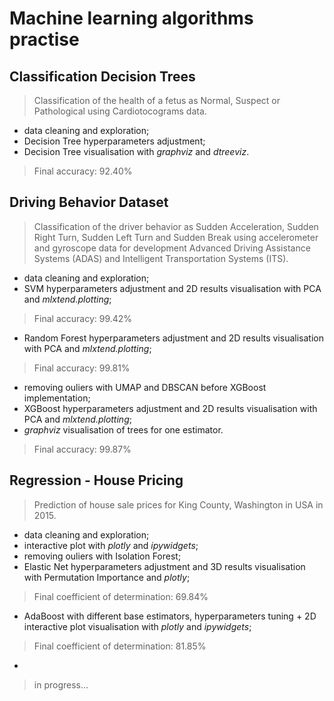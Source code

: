 # Machine learning algorithms practise

## Classification Decision Trees
> Classification of the health of a fetus as Normal, Suspect or Pathological using Cardiotocograms data.
- data cleaning and exploration;
- Decision Tree hyperparameters adjustment;
- Decision Tree visualisation with *graphviz* and *dtreeviz*.
> Final accuracy: 92.40%

## Driving Behavior Dataset
> Classification of the driver behavior as Sudden Acceleration, Sudden Right Turn, Sudden Left Turn 
and Sudden Break using accelerometer and gyroscope data for development Advanced Driving Assistance Systems (ADAS) 
and Intelligent Transportation Systems (ITS).
- data cleaning and exploration;
- SVM hyperparameters adjustment and 2D results visualisation with PCA and *mlxtend.plotting*;
> Final accuracy: 99.42%
- Random Forest hyperparameters adjustment and 2D results visualisation with PCA and *mlxtend.plotting*;
> Final accuracy: 99.81%
- removing ouliers with UMAP and DBSCAN before XGBoost implementation;
- XGBoost hyperparameters adjustment and 2D results visualisation with PCA and *mlxtend.plotting*;
- *graphviz* visualisation of trees for one estimator.
> Final accuracy: 99.87%

## Regression - House Pricing
> Prediction of house sale prices for King County, Washington in USA in 2015. 
- data cleaning and exploration;
- interactive plot with *plotly* and *ipywidgets*;
- removing ouliers with Isolation Forest;
- Elastic Net hyperparameters adjustment and 3D results visualisation with Permutation Importance and *plotly*;
> Final coefficient of determination: 69.84%
- AdaBoost with different base estimators, hyperparameters tuning + 2D interactive plot visualisation with *plotly* and *ipywidgets*;
> Final coefficient of determination: 81.85%
-
> in progress...
